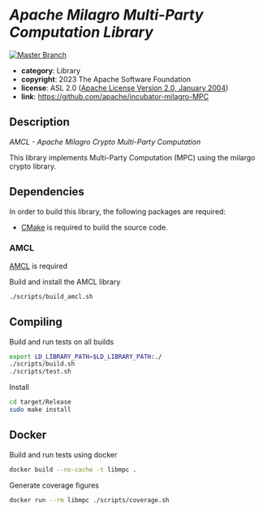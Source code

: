<!--
    Licensed to the Apache Software Foundation (ASF) under one
    or more contributor license agreements.  See the NOTICE file
    distributed with this work for additional information
    regarding copyright ownership.  The ASF licenses this file
    to you under the Apache License, Version 2.0 (the
    "License"); you may not use this file except in compliance
    with the License.  You may obtain a copy of the License at

    http://www.apache.org/licenses/LICENSE-2.0

    Unless required by applicable law or agreed to in writing,
    software distributed under the License is distributed on an
    "AS IS" BASIS, WITHOUT WARRANTIES OR CONDITIONS OF ANY
    KIND, either express or implied.  See the License for the
    specific language governing permissions and limitations
    under the License.
-->

# *Apache Milagro Multi-Party Computation Library*

[![Master Branch](https://img.shields.io/badge/-master:-gray.svg)](https://github.com/apache/incubator-milagro-MPC/tree/master)

* **category**:    Library
* **copyright**:   2023 The Apache Software Foundation
* **license**:     ASL 2.0 ([Apache License Version 2.0, January 2004](http://www.apache.org/licenses/LICENSE-2.0))
* **link**:        https://github.com/apache/incubator-milagro-MPC

## Description

*AMCL - Apache Milagro Crypto Multi-Party Computation*

This library implements Multi-Party Computation (MPC) using the milargo crypto library.

## Dependencies

In order to build this library, the following packages are required:

* [CMake](https://cmake.org/) is required to build the source code.

### AMCL

[AMCL](https://github.com/apache/incubator-milagro-crypto-c) is required

Build and install the AMCL library

```sh
./scripts/build_amcl.sh
```

## Compiling

Build and run tests on all builds

```sh
export LD_LIBRARY_PATH=$LD_LIBRARY_PATH:./
./scripts/build.sh
./scripts/test.sh
```

Install

```sh
cd target/Release
sudo make install
```

## Docker

Build and run tests using docker

```sh
docker build --no-cache -t libmpc .
```

Generate coverage figures

```sh
docker run --rm libmpc ./scripts/coverage.sh
```